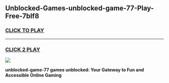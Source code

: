 
## Unblocked-Games-unblocked-game-77-Play-Free-7blf8
<h3>
<a href="https://premium76.site?title=unblocked-game-77&ref=18A1">CLICK TO PLAY</a></h3>
<hr>

<h3>
<a href="https://premium76.site?title=unblocked-game-77&ref=18A1">CLICK 2 PLAY</a>
  
</h3>

<a href="https://premium76.site?title=unblocked-game-77&ref=18A1"><img src="https://clearcache.store/games.png"></a>


**unblocked-game-77 games unblocked: Your Gateway to Fun and Accessible Online Gaming**
